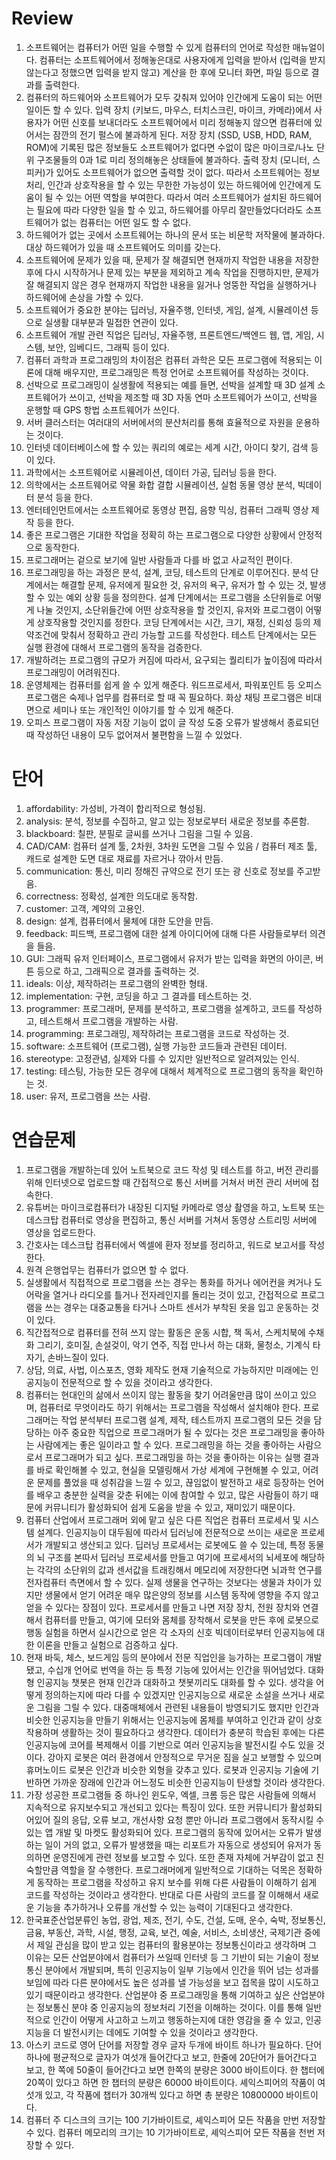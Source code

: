 # Review
1. 소프트웨어는 컴퓨터가 어떤 일을 수행할 수 있게 컴퓨터의 언어로 작성한 매뉴얼이다. 컴퓨터는 소프트웨어에서 정해놓은대로 사용자에게 입력을 받아서 (입력을 받지 않는다고 정했으면 입력을 받지 않고) 계산을 한 후에 모니터 화면, 파일 등으로 결과를 출력한다.
2. 컴퓨터의 하드웨어와 소프트웨어가 모두 갖춰져 있어야 인간에게 도움이 되는 어떤 일이든 할 수 있다. 입력 장치 (키보드, 마우스, 터치스크린, 마이크, 카메라)에서 사용자가 어떤 신호를 보내더라도 소프트웨어에서 미리 정해놓지 않으면 컴퓨터에 있어서는 잠깐의 전기 펄스에 불과하게 된다. 저장 장치 (SSD, USB, HDD, RAM, ROM)에 기록된 많은 정보들도 소프트웨어가 없다면 수없이 많은 마이크로/나노 단위 구조물들의 0과 1로 미리 정의해놓은 상태들에 불과하다. 출력 장치 (모니터, 스피커)가 있어도 소프트웨어가 없으면 출력할 것이 없다. 따라서 소프트웨어는 정보처리, 인간과 상호작용을 할 수 있는 무한한 가능성이 있는 하드웨어에 인간에게 도움이 될 수 있는 어떤 역할을 부여한다. 따라서 여러 소프트웨어가 설치된 하드웨어는 필요에 따라 다양한 일을 할 수 있고, 하드웨어를 아무리 잘만들었다더라도 소프트웨어가 없는 컴퓨터는 어떤 일도 할 수 없다.
3. 하드웨어가 없는 곳에서 소프트웨어는 하나의 문서 또는 비문학 저작물에 불과하다. 대상 하드웨어가 있을 때 소프트웨어도 의미를 갖는다.
4. 소프트웨어에 문제가 있을 때, 문제가 잘 해결되면 현재까지 작업한 내용을 저장한 후에 다시 시작하거나 문제 있는 부분을 제외하고 계속 작업을 진행하지만, 문제가 잘 해결되지 않은 경우 현재까지 작업한 내용을 잃거나 엉뚱한 작업을 실행하거나 하드웨어에 손상을 가할 수 있다.
5. 소프트웨어가 중요한 분야는 딥러닝, 자율주행, 인터넷, 게임, 설계, 시뮬레이션 등으로 실생활 대부분과 밀접한 연관이 있다.
6. 소프트웨어 개발 관련 직업은 딥러닝, 자율주행, 프론트엔드/백엔드 웹, 앱, 게임, 시스템, 보안, 임베디드, 그래픽 등이 있다.
7. 컴퓨터 과학과 프로그래밍의 차이점은 컴퓨터 과학은 모든 프로그램에 적용되는 이론에 대해 배우지만, 프로그래밍은 특정 언어로 소프트웨어를 작성하는 것이다.
8. 선박으로 프로그래밍이 실생활에 적용되는 예를 들면, 선박을 설계할 때 3D 설계 소프트웨어가 쓰이고, 선박을 제조할 때 3D 자동 연마 소프트웨어가 쓰이고, 선박을 운행할 때 GPS 항법 소프트웨어가 쓰인다.
9. 서버 클러스터는 여러대의 서버에서의 분산처리를 통해 효율적으로 자원을 운용하는 것이다.
10. 인터넷 데이터베이스에 할 수 있는 쿼리의 예로는 세계 시간, 아이디 찾기, 검색 등이 있다.
11. 과학에서는 소프트웨어로 시뮬레이션, 데이터 가공, 딥러닝 등을 한다.
12. 의학에서는 소프트웨어로 약물 화합 결합 시뮬레이션, 실험 동물 영상 분석, 빅데이터 분석 등을 한다.
13. 엔터테인먼트에서는 소프트웨어로 동영상 편집, 음향 믹싱, 컴퓨터 그래픽 영상 제작 등을 한다.
14. 좋은 프로그램은 기대한 작업을 정확히 하는 프로그램으로 다양한 상황에서 안정적으로 동작한다.
15. 프로그래머는 겉으로 보기에 일반 사람들과 다를 바 없고 사교적인 편이다.
16. 프로그래밍을 하는 과정은 분석, 설계, 코딩, 테스트의 단계로 이루어진다. 분석 단계에서는 해결할 문제, 유저에게 필요한 것, 유저의 욕구, 유저가 할 수 있는 것, 발생할 수 있는 예외 상황 등을 정의한다. 설계 단계에서는 프로그램을 소단위들로 어떻게 나눌 것인지, 소단위들간에 어떤 상호작용을 할 것인지, 유저와 프로그램이 어떻게 상호작용할 것인지를 정한다. 코딩 단계에서는 시간, 크기, 재정, 신뢰성 등의 제약조건에 맞춰서 정확하고 관리 가능할 고드를 작성한다. 테스트 단계에서는 모든 실행 환경에 대해서 프로그램의 동작을 검증한다.
17. 개발하려는 프로그램의 규모가 커짐에 따라서, 요구되는 퀄리티가 높이짐에 따라서 프로그래밍이 어려워진다.
18. 운영체제는 컴퓨터를 쉽게 쓸 수 있게 해준다. 워드프로세서, 파워포인트 등 오피스 프로그램은 숙제나 업무를 컴퓨터로 할 때 꼭 필요하다. 화상 채팅 프로그램은 비대면으로 세미나 또는 개인적인 이야기를 할 수 있게 해준다.
19. 오피스 프로그램이 자동 저장 기능이 없이 글 작성 도중 오류가 발생해서 종료되던 때 작성하던 내용이 모두 없어져서 불편함을 느낄 수 있었다.

# 단어
1. affordability: 가성비, 가격이 합리적으로 형성됨.
2. analysis: 분석, 정보를 수집하고, 알고 있는 정보로부터 새로운 정보를 추론함.
3. blackboard: 칠판, 분필로 글씨를 쓰거나 그림을 그릴 수 있음.
4. CAD/CAM: 컴퓨터 설계 툴, 2차원, 3차원 도면을 그릴 수 있음 / 컴퓨터 제조 툴, 캐드로 설계한 도면 대로 재료를 자르거나 깎아서 만듬.
5. communication: 통신, 미리 정해진 규약으로 전기 또는 광 신호로 정보를 주고받음.
6. correctness: 정확성, 설계한 의도대로 동작함.
7. customer: 고객, 계약의 고용인.
8. design: 설계, 컴퓨터에서 물체에 대한 도안을 만듬.
9. feedback: 피드백, 프로그램에 대한 설계 아이디어에 대해 다른 사람들로부터 의견을 들음.
10. GUI: 그래픽 유저 인터페이스, 프로그램에서 유저가 받는 입력을 화면의 아이콘, 버튼 등으로 하고, 그래픽으로 결과를 출력하는 것. 
11. ideals: 이상, 제작하려는 프로그램의 완벽한 형태.
12. implementation: 구현, 코딩을 하고 그 결과를 테스트하는 것.
13. programmer: 프로그래머, 문제를 분석하고, 프로그램을 설계하고, 코드를 작성하고, 테스트해서 프로그램을 개발하는 사람.
14. programming: 프로그래밍, 제작하려는 프로그램을 코드로 작성하는 것.
15. software: 소프트웨어 (프로그램), 실행 가능한 코드들과 관련된 데이터.
16. stereotype: 고정관념, 실제와 다를 수 있지만 일반적으로 알려져있는 인식.
17. testing: 테스팅, 가능한 모든 경우에 대해서 체계적으로 프로그램의 동작을 확인하는 것.
18. user: 유저, 프로그램을 쓰는 사람.

# 연습문제
1. 프로그램을 개발하는데 있어 노트북으로 코드 작성 및 테스트를 하고, 버전 관리를 위해 인터넷으로 업로드할 때 간접적으로 통신 서버를 거쳐서 버전 관리 서버에 접속한다.
2. 유튜버는 마이크로컴퓨터가 내장된 디지털 카메라로 영상 촬영을 하고, 노트북 또는 데스크탑 컴퓨터로 영상을 편집하고, 통신 서버를 거쳐서 동영상 스트리밍 서버에 영상을 업로드한다.
3. 간호사는 데스크탑 컴퓨터에서 엑셀에 환자 정보를 정리하고, 워드로 보고서를 작성한다.
4. 원격 은행업무는 컴퓨터가 없으면 할 수 없다.
5. 실생활에서 직접적으로 프로그램을 쓰는 경우는 통화를 하거나 에어컨을 켜거나 도어락을 열거나 라디오를 틀거나 전자레인지를 돌리는 것이 있고, 간접적으로 프로그램을 쓰는 경우는 대중교통을 타거나 스마트 센서가 부착된 옷을 입고 운동하는 것이 있다. 
6. 직간접적으로 컴퓨터를 전혀 쓰지 않는 활동은 운동 시합, 책 독서, 스케치북에 수채화 그리기, 호미질, 손설겆이, 악기 연주, 직접 만나서 하는 대화, 물청소, 기계식 타자기, 손바느질이 있다.
7. 상담, 의료, 사법, 이스포츠, 영화 제작도 현재 기술적으로 가능하지만 미래에는 인공지능이 전문적으로 할 수 있을 것이라고 생각한다.
8. 컴퓨터는 현대인의 삶에서 쓰이지 않는 활동을 찾기 어려울만큼 많이 쓰이고 있으며, 컴퓨터로 무엇이라도 하기 위해서는 프로그램을 작성해서 설치해야 한다. 프로그래머는 작업 분석부터 프로그램 설계, 제작, 테스트까지 프로그램의 모든 것을 담당하는 아주 중요한 직업으로 프로그래머가 될 수 있다는 것은 프로그래밍을 좋아하는 사람에게는 좋은 일이라고 할 수 있다. 프로그래밍을 하는 것을 좋아하는 사람으로서 프로그래머가 되고 싶다. 프로그래밍을 하는 것을 좋아하는 이유는 실행 결과를 바로 확인해볼 수 있고, 현실을 모델링해서 가상 세계에 구현해볼 수 있고, 어려운 문제를 풀었을 때 성취감을 느낄 수 있고, 끊임없이 발전하고 새로 등장하는 언어를 배우고 충분한 실력을 갖춘 뒤에는 이에 참여할 수 있고, 많은 사람들이 하기 때문에 커뮤니티가 활성화되어 쉽게 도움을 받을 수 있고, 재미있기 때문이다.
9. 컴퓨터 산업에서 프로그래머 외에 맡고 싶은 다른 직업은 컴퓨터 프로세서 및 시스템 설계다. 인공지능이 대두됨에 따라서 딥러닝에 전문적으로 쓰이는 새로운 프로세서가 개발되고 생산되고 있다. 딥러닝 프로세서는 로봇에도 쓸 수 있는데, 특정 동물의 뇌 구조를 본따서 딥러닝 프로세서를 만들고 여기에 프로세서의 뇌세포에 해당하는 각각의 소단위의 값과 센서값을 트래킹해서 메모리에 저장한다면 뇌과학 연구를 전자컴퓨터 측면에서 할 수 있다. 실제 생물을 연구하는 것보다는 생물과 차이가 있지만 생물에서 얻기 어려운 매우 많은양의 정보를 시스템 동작에 영향을 주지 않고 얻을 수 있다는 장점이 있다. 프로세서를 만들고 나면 저장 장치, 전원 장치와 연결해서 컴퓨터를 만들고, 여기에 모터와 몸체를 장착해서 로봇을 만든 후에 로봇으로 행동 실험을 하면서 실시간으로 얻은 각 소자의 신호 빅데이터로부터 인공지능에 대한 이론을 만들고 실험으로 검증하고 싶다.
10. 현재 바둑, 체스, 보드게임 등의 분야에서 전문 직업인을 능가하는 프로그램이 개발됐고, 수십개 언어로 번역을 하는 등 특정 기능에 있어서는 인간을 뛰어넘었다. 대화형 인공지능 챗봇은 현재 인간과 대화하고 챗봇끼리도 대화를 할 수 있다. 생각을 어떻게 정의하는지에 따라 다를 수 있겠지만 인공지능으로 새로운 소설을 쓰거나 새로운 그림을 그릴 수 있다. 대중매체에서 관련된 내용들이 방영되기도 했지만 인간과 비슷한 인공지능을 만들기 위해서는 인공지능에 몸체를 부여하고 인간과 같이 상호작용하며 생활하는 것이 필요하다고 생각한다. 데이터가 충분히 학습된 후에는 다른 인공지능에 코어를 복제해서 이를 기반으로 여러 인공지능을 발전시킬 수도 있을 것이다. 강아지 로봇은 여러 환경에서 안정적으로 무거운 짐을 실고 보행할 수 있으며 휴머노이드 로봇은 인간과 비슷한 외형을 갖추고 있다. 로봇과 인공지능 기술에 기반하면 가까운 장래에 인간과 어느정도 비슷한 인공지능이 탄생할 것이라 생각한다.
11. 가장 성공한 프로그램들 중 하나인 윈도우, 엑셀, 크롬 등은 많은 사람들에 의해서 지속적으로 유지보수되고 개선되고 있다는 특징이 있다. 또한 커뮤니티가 활성화되어있어 질의 응답, 오류 보고, 개선사항 요청 뿐만 아니라 프로그램에서 동작시킬 수 있는 앱 개발 및 마켓도 활성화되어 있다. 프로그램의 동작에 있어서는 오류가 발생하는 일이 거의 없고, 오류가 발생했을 때는 리포트가 자동으로 생성되어 유저가 동의하면 운영진에게 관련 정보를 보고할 수 있다. 또한 존재 자체에 거부감이 없고 친숙할만큼 역할을 잘 수행한다. 프로그래머에게 일반적으로 기대하는 덕목은 정확하게 동작하는 프로그램을 작성하고 유지 보수를 위해 다른 사람들이 이해하기 쉽게 코드를 작성하는 것이라고 생각한다. 반대로 다른 사람의 코드를 잘 이해해서 새로운 기능을 추가하거나 오류를 개선할 수 있는 능력이 기대된다고 생각한다. 
12. 한국표준산업분류인 농업, 광업, 제조, 전기, 수도, 건설, 도매, 운수, 숙박, 정보통신, 금융, 부동산, 과학, 시설, 행정, 교육, 보건, 예술, 서비스, 소비생산, 국제기관 중에서 제일 관심을 많이 받고 있는 컴퓨터의 활용분야는 정보통신이라고 생각하며 그 이유는 모든 산업분야에서 컴퓨터가 쓰일때 인터넷 등 그 기반이 되는 기술이 정보통신 분야에서 개발되며, 특히 인공지능이 일부 기능에서 인간을 뛰어 넘는 성과를 보임에 따라 다른 분야에서도 높은 성과를 낼 가능성을 보고 접목을 많이 시도하고 있기 때문이라고 생각한다. 산업분야 중 프로그래밍을 통해 기여하고 싶은 산업분야는 정보통신 분야 중 인공지능의 정보처리 기전을 이해하는 것이다. 이를 통해 일반적으로 인간이 어떻게 사고하고 느끼고 행동하는지에 대한 영감을 줄 수 있고, 인공지능을 더 발전시키는 데에도 기여할 수 있을 것이라고 생각한다.
13. 아스키 코드로 영어 단어를 저장할 경우 글자 두개에 바이트 하나가 필요하다. 단어 하나에 평균적으로 글자가 여섯개 들어간다고 보고, 한줄에 20단어가 들어간다고 보고, 한 쪽에 50줄이 들어간다고 보면 한쪽의 분량은 3000 바이트이다. 한 챕터에 20쪽이 있다고 하면 한 챕터의 분량은 60000 바이트이다. 셰익스피어의 작품이 여섯개 있고, 각 작품에 챕터가 30개씩 있다고 하면 총 분량은 10800000 바이트이다.  
14. 컴퓨터 주 디스크의 크기는 100 기가바이트로, 셰익스피어 모든 작품을 만번 저장할 수 있다. 컴퓨터 메모리의 크기는 10 기가바이트로, 셰익스피어 모든 작품을 천번 저장할 수 있다. 
